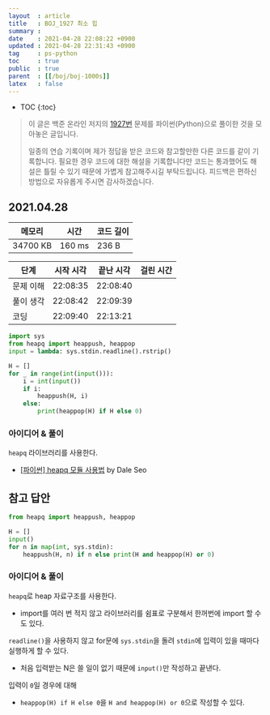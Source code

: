 ```yaml
---
layout  : article
title   : BOJ_1927 최소 힙
summary : 
date    : 2021-04-28 22:08:22 +0900
updated : 2021-04-28 22:31:43 +0900
tag     : ps-python
toc     : true
public  : true
parent  : [[/boj/boj-1000s]]
latex   : false
---
```

* TOC
{:toc}

> 이 글은 백준 온라인 저지의 [1927번](https://www.acmicpc.net/problem/1927) 문제를 파이썬(Python)으로 풀이한 것을 모아놓은 글입니다.
>
> 일종의 연습 기록이며 제가 정답을 받은 코드와 참고할만한 다른 코드를 같이 기록합니다. 필요한 경우 코드에 대한 해설을 기록합니다만 코드는 통과했어도 해설은 틀릴 수 있기 때문에 가볍게 참고해주시길 부탁드립니다. 피드백은 편하신 방법으로 자유롭게 주시면 감사하겠습니다.

## 2021.04.28

| 메모리    | 시간   | 코드 길이 |
| --------- | -----  | --------- |
| 34700 KB  | 160 ms | 236 B     |

| 단계      | 시작 시각 | 끝난 시각 | 걸린 시간 |
| --------- | --------- | --------- | --------- |
| 문제 이해 | 22:08:35  | 22:08:40  |           |
| 풀이 생각 | 22:08:42  | 22:09:39  |           |
| 코딩      | 22:09:40  | 22:13:21  |           |

```python
import sys
from heapq import heappush, heappop
input = lambda: sys.stdin.readline().rstrip()

H = []
for _ in range(int(input())):
    i = int(input())
    if i:
        heappush(H, i)
    else:
        print(heappop(H) if H else 0)
```

### 아이디어 & 풀이

`heapq` 라이브러리를 사용한다.

* [[파이썬] heapq 모듈 사용법](https://www.dalekeo.com/python-heapq/) by Dale Seo

## 참고 답안

```python
from heapq import heappush, heappop

H = []
input()
for n in map(int, sys.stdin):
    heappush(H, n) if n else print(H and heappop(H) or 0)
```

### 아이디어 & 풀이

`heapq`로 heap 자료구조를 사용한다.

* import를 여러 번 적지 않고 라이브러리를 쉼표로 구분해서 한꺼번에 import 할 수도 있다.

`readline()`을 사용하지 않고 for문에 `sys.stdin`을 돌려 `stdin`에 입력이 있을 때마다 실행하게 할 수 있다.

* 처음 입력받는 N은 쓸 일이 없기 때문에 `input()`만 작성하고 끝낸다.

입력이 `0`일 경우에 대해

* `heappop(H) if H else 0`을 `H and heappop(H) or 0`으로 작성할 수 있다.
